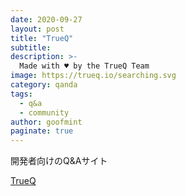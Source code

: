 ```yaml
---
date: 2020-09-27
layout: post
title: "TrueQ"
subtitle: 
description: >-
  Made with ♥️ by the TrueQ Team
image: https://trueq.io/searching.svg
category: qanda
tags:
  - q&a
  - community
author: goofmint
paginate: true
---
```

開発者向けのQ&Aサイト

[TrueQ](https://trueq.io/)
